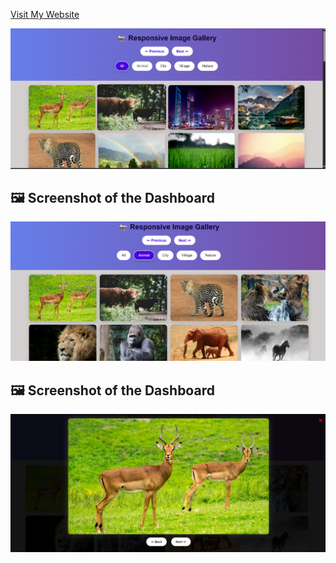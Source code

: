 [Visit My Website]()

![Dashboard Screenshot](./images/sc1.png)
## 🖼️ Screenshot of the Dashboard
![Dashboard Screenshot](./images/sc2.png)
## 🖼️ Screenshot of the Dashboard
![Dashboard Screenshot](./images/sc3.png)


